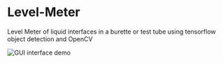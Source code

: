 # Level-Meter
Level Meter of liquid interfaces in a burette or test tube using tensorflow object detection and OpenCV

![GUI interface demo](demos/test_tube_reading_3.gif)
